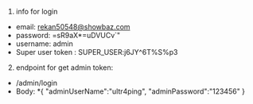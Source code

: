 1. info for login

- email: rekan50548@showbaz.com
- password: =sR9aX\*=uDVUCv`"
- username: admin
- Super user token : SUPER_USER:j6JY^6T%S%p3

2. endpoint for get admin token:

- /admin/login
- Body:
  \*{
  "adminUserName":"ultr4ping",
  "adminPassword":"123456"
  }
